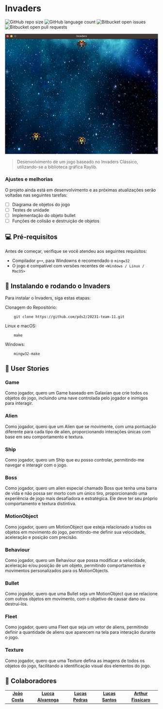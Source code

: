 # Invaders

<!---Esses são exemplos. Veja https://shields.io para outras pessoas ou para personalizar este conjunto de escudos. Você pode querer incluir dependências, status do projeto e informações de licença aqui--->

![GitHub repo size](https://img.shields.io/github/repo-size/iuricode/README-template?style=for-the-badge)
![GitHub language count](https://img.shields.io/github/languages/count/iuricode/README-template?style=for-the-badge)
![Bitbucket open issues](https://img.shields.io/bitbucket/issues/iuricode/README-template?style=for-the-badge)
![Bitbucket open pull requests](https://img.shields.io/bitbucket/pr-raw/iuricode/README-template?style=for-the-badge)

<img src="images/aux/game.png" alt="Dois Kamikazes se aproximando da nave do jogador">

> Desenvolvimento de um jogo baseado no Invaders Clássico, utilizando-se a biblioteca gráfica Raylib.

### Ajustes e melhorias

O projeto ainda está em desenvolvimento e as próximas atualizações serão voltadas nas seguintes tarefas:

- [ ] Diagrama de objetos do jogo
- [ ] Testes de unidade
- [ ] Implementação do objeto bullet
- [ ] Funções de colisão e destruição de objetos

## 💻 Pré-requisitos

Antes de começar, verifique se você atendeu aos seguintes requisitos:
* Compilador `g++`, para Windowns é recomendado o `mingw32`
* O jogo é compatível com versões recentes de `<Windows / Linux / MacOS>`


## 🚀 Instalando e rodando o Invaders

Para instalar o Invaders, siga estas etapas:

Clonagem do Repositório:
```
    git clone https://github.com/pds2/20231-team-11.git
```

Linux e macOS:
```
    make
```

Windows:
```
    mingw32-make
```

## 📖 User Stories

### Game

Como jogador, quero um Game baseado em Galaxian que crie todos os objetos do jogo, incluindo uma nave controlada pelo jogador e inimigos para interagir.

### Alien

Como jogador, quero que um Alien que se movimente, com uma pontuação diferente para cada tipo de alien, proporcionando interações únicas com base em seu comportamento e textura.

### Ship

Como jogador, quero um Ship que eu posso controlar, permitindo-me navegar e interagir com o jogo.

### Boss

Como jogador, quero um alien especial chamado Boss que tenha uma barra de vida e não possa ser morto com um único tiro, proporcionando uma experiência de jogo mais desafiadora e estratégica. Ele deve ter seu próprio comportamento e textura distintiva.

### MotionObject

Como jogador, quero um MotionObject que esteja relacionado a todos os objetos em movimento do jogo, permitindo-me definir sua velocidade, aceleração e posição com precisão.

### Behaviour

Como jogador, quero um Behaviour que possa modificar a velocidade, aceleração e/ou posição de um objeto, permitindo comportamentos e movimentos personalizados para os MotionObjects.

### Bullet

Como jogador, quero que uma Bullet seja um MotionObject que se relacione com outros objetos em movimento, com o objetivo de causar dano ou destruí-los.

### Fleet

Como jogador, quero uma Fleet que seja um vetor de aliens, permitindo definir a quantidade de aliens que aparecem na tela para interação durante o jogo.

### Texture

Como jogador, quero que uma Texture defina as imagens de todos os objetos do jogo, facilitando a identificação visual dos elementos do jogo.



## 🤝 Colaboradores

<table>
  <tr>
    <td align="center">
      <a href="#">
        <sub>
          <b><a href="https://github.com/joao-jcc">João Costa</a></b>
        </sub>
      </a>
    </td>
    <td align="center">
      <a href="#">
        <sub>
          <b><a href="https://github.com/luccaamp">Lucca Alvarenga</a></b>
        </sub>
      </a>
    </td>
    <td align="center">
      <a href="#">
        <sub>
          <b><a href="https://github.com/lucaspedras8">Lucas Pedras</a></b>
        </sub>
      </a>
    </td>
     <td align="center">
      <a href="#">
        <sub>
          <b><a href="https://github.com/LrcSantos">Lucas Santos</a></b>
        </sub>
      </a>
    </td>
     <td align="center">
      <a href="#">
        <sub>
          <b><a href="https://github.com/Fissicaro">Arthur Fissicaro</a></b>
        </sub>
      </a>
    </td>
  </tr>
</table>

